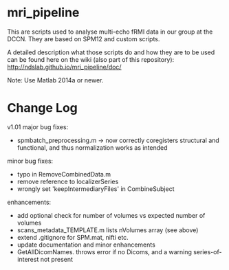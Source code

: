 mri_pipeline
============

This are scripts used to analyse multi-echo fRMI data in our group at the DCCN. They are based on SPM12 and custom scripts.

A detailed description what those scripts do and how they are to be used can be found here on the wiki (also part of this repository):
http://ndslab.github.io/mri_pipeline/doc/

Note: Use Matlab 2014a or newer.

Change Log
=============

v1.01 
major bug fixes:
* spmbatch_preprocessing.m -> now correctly coregisters structural and functional, and thus normalization works as intended

minor bug fixes:
* typo in RemoveCombinedData.m
* remove reference to localizerSeries
* wrongly set 'keepIntermediaryFiles' in CombineSubject

enhancements: 
* add optional check for number of volumes vs expected number of volumes
* scans_metadata_TEMPLATE.m lists nVolumes array (see above)
* extend .gitignore for SPM.mat, nifti etc. 
* update documentation and minor enhancements
* GetAllDicomNames. throws error if no Dicoms, and a warning series-of-interest not present